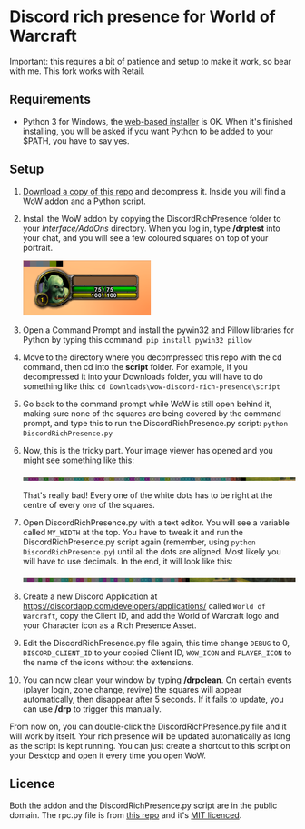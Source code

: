 # Discord rich presence for World of Warcraft

Important: this requires a bit of patience and setup to make it work, so bear with me.
This fork works with Retail.

## Requirements

* Python 3 for Windows, the [web-based installer](https://www.python.org/downloads/windows/) is OK. When it's finished installing, you will be asked if you want Python to be added to your $PATH, you have to say yes.

## Setup

1. [Download a copy of this repo](https://github.com/Attk4/wow-discord-rich-presence/archive/master.zip) and decompress it. Inside you will find a WoW addon and a Python script.

2. Install the WoW addon by copying the DiscordRichPresence folder to your _Interface/AddOns_ directory. When you log in, type **/drptest** into your chat, and you will see a few coloured squares on top of your portrait.

    ![Squares](https://github.com/Attk4/wow-discord-rich-presence/raw/master/images/squares.png)

3. Open a Command Prompt and install the pywin32 and Pillow libraries for Python by typing this command:
`pip install pywin32 pillow`

4. Move to the directory where you decompressed this repo with the cd command, then cd into the **script** folder. For example, if you decompressed it into your Downloads folder, you will have to do something like this:
    `cd Downloads\wow-discord-rich-presence\script`

5. Go back to the command prompt while WoW is still open behind it, making sure none of the squares are being covered by the command prompt, and type this to run the DiscordRichPresence.py script:
    `python DiscordRichPresence.py`

6. Now, this is the tricky part. Your image viewer has opened and you might see something like this:

    ![Misaligned dots](https://github.com/Attk4/wow-discord-rich-presence/raw/master/images/misaligned-squares.png)

    That's really bad! Every one of the white dots has to be right at the centre of every one of the squares.

7. Open DiscordRichPresence.py with a text editor. You will see a variable called `MY_WIDTH` at the top. You have to tweak it and run the DiscordRichPresence.py script again (remember, using `python DiscordRichPresence.py`) until all the dots are aligned. Most likely you will have to use decimals. In the end, it will look like this:

    ![Aligned dots](https://github.com/Attk4/wow-discord-rich-presence/raw/master/images/aligned-squares.png)

8. Create a new Discord Application at https://discordapp.com/developers/applications/ called `World of Warcraft`, copy the Client ID, and add the World of Warcraft logo and your Character icon as a Rich Presence Asset.

9. Edit the DiscordRichPresence.py file again, this time change `DEBUG` to 0, `DISCORD_CLIENT_ID` to your copied Client ID, `WOW_ICON` and `PLAYER_ICON` to the name of the icons without the extensions.

10. You can now clean your window by typing **/drpclean**. On certain events (player login, zone change, revive) the squares will appear automatically, then disappear after 5 seconds. If it fails to update, you can use **/drp** to trigger this manually.

From now on, you can double-click the DiscordRichPresence.py file and it will work by itself. Your rich presence will be updated automatically as long as the script is kept running. You can just create a shortcut to this script on your Desktop and open it every time you open WoW.

## Licence

Both the addon and the DiscordRichPresence.py script are in the public domain.
The rpc.py file is from [this repo](https://github.com/suclearnub/python-discord-rpc) and it's [MIT licenced](https://raw.githubusercontent.com/wodim/wow-discord-rich-presence/master/script/rpc.py-LICENSE).
